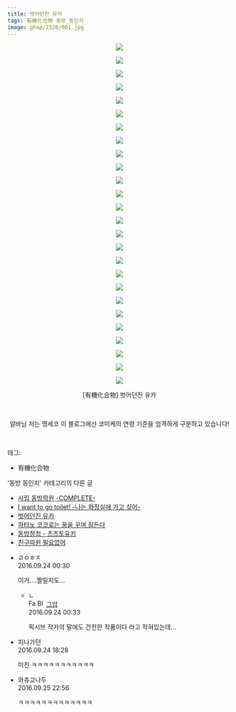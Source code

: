 ```yaml
---
title: 벗어던진 유카
tags: 有機化合物 동방_동인지
image: ghap/2320/001.jpg
---
```

<div class="article">
<p style="text-align: center; clear: none; float: none;"><img src="{{ site.nasurl }}/ghap/2320/001.jpg"/></p>
<p style="text-align: center; clear: none; float: none;"><img src="{{ site.nasurl }}/ghap/2320/002.jpg"/></p>
<p style="text-align: center; clear: none; float: none;"><img src="{{ site.nasurl }}/ghap/2320/003.jpg"/></p>
<p style="text-align: center; clear: none; float: none;"><img src="{{ site.nasurl }}/ghap/2320/004.jpg"/></p>
<p style="text-align: center; clear: none; float: none;"><img src="{{ site.nasurl }}/ghap/2320/005.jpg"/></p>
<p style="text-align: center; clear: none; float: none;"><img src="{{ site.nasurl }}/ghap/2320/006.jpg"/></p>
<p style="text-align: center; clear: none; float: none;"><img src="{{ site.nasurl }}/ghap/2320/007.jpg"/></p>
<p style="text-align: center; clear: none; float: none;"><img src="{{ site.nasurl }}/ghap/2320/008.jpg"/></p>
<p style="text-align: center; clear: none; float: none;"><img src="{{ site.nasurl }}/ghap/2320/009.jpg"/></p>
<p style="text-align: center; clear: none; float: none;"><img src="{{ site.nasurl }}/ghap/2320/010.jpg"/></p>
<p style="text-align: center; clear: none; float: none;"><img src="{{ site.nasurl }}/ghap/2320/011.jpg"/></p>
<p style="text-align: center; clear: none; float: none;"><img src="{{ site.nasurl }}/ghap/2320/012.jpg"/></p>
<p style="text-align: center; clear: none; float: none;"><img src="{{ site.nasurl }}/ghap/2320/013.jpg"/></p>
<p style="text-align: center; clear: none; float: none;"><img src="{{ site.nasurl }}/ghap/2320/014.jpg"/></p>
<p style="text-align: center; clear: none; float: none;"><img src="{{ site.nasurl }}/ghap/2320/015.jpg"/></p>
<p style="text-align: center; clear: none; float: none;"><img src="{{ site.nasurl }}/ghap/2320/016.jpg"/></p>
<p style="text-align: center; clear: none; float: none;"><img src="{{ site.nasurl }}/ghap/2320/017.jpg"/></p>
<p style="text-align: center; clear: none; float: none;"><img src="{{ site.nasurl }}/ghap/2320/018.jpg"/></p>
<p style="text-align: center; clear: none; float: none;"><img src="{{ site.nasurl }}/ghap/2320/019.jpg"/></p>
<p style="text-align: center; clear: none; float: none;"><img src="{{ site.nasurl }}/ghap/2320/020.jpg"/></p>
<p style="text-align: center; clear: none; float: none;"><img src="{{ site.nasurl }}/ghap/2320/021.jpg"/></p>
<p style="text-align: center; clear: none; float: none;"><img src="{{ site.nasurl }}/ghap/2320/022.jpg"/></p>
<p style="text-align: center; clear: none; float: none;"><img src="{{ site.nasurl }}/ghap/2320/023.jpg"/></p>
<p style="text-align: center; clear: none; float: none;"><img src="{{ site.nasurl }}/ghap/2320/024.jpg"/></p>
<p style="text-align: center; clear: none; float: none;"><img src="{{ site.nasurl }}/ghap/2320/025.jpg"/></p>
<p style="text-align: center; clear: none; float: none;"><img src="{{ site.nasurl }}/ghap/2320/026.jpg"/></p>
<p style="text-align: center; clear: none; float: none;">[有機化合物] 벗어던진 유카</p>
<p style="text-align: center; clear: none; float: none;"><br/></p>
<p style="text-align: center; clear: none; float: none;">알바님 저는 맹세코 이 블로그에선 코미케의 연령 기준을 엄격하게 구분하고 있습니다!</p>
<p><br/></p>
</div><div class="tagTrail">
<p>태그: </p>
<ul>
<li>有機化合物</li>
</ul>
</div><div class="another">
<p>'동방 동인지' 카테고리의 다른 글</p>
<ul>
<li><a href="/2016-09-24-ghap_2322">사립 동방학원 -COMPLETE-</a></li>
<li><a href="/2016-09-24-ghap_2321">I want to go toilet! -나는 화장실에 가고 싶어-</a></li>
<li><a href="/2016-09-24-ghap_2320">벗어던진 유카</a></li>
<li><a href="/2016-09-23-ghap_2317">하타노 코코로는 꿈을 꾸며 잠든다</a></li>
<li><a href="/2016-09-23-ghap_2315">동방청첩 - 츠츠토유키</a></li>
<li><a href="/2016-09-23-ghap_2313">친구따윈 필요없어</a></li>
</ul>
</div><div class="cb_module cb_fluid">
<div class="cb_wrt cb_profile">
<div class="comment">
<ul>
<li class="cb_thumb_off" id="comment14812446">
<div class="cb_comment_area">
<div class="cb_info_area">
<div class="cb_section">
<span class="cb_nick_name">ㄹㅇㅎㅈ</span>
</div>
<div class="cb_section">
<span class="cb_date">2016.09.24 00:30 </span>
</div>
</div>
<div class="cb_dsc_comment">
<p class="cb_dsc">
											이거....짤릴지도...
										</p>
</div>
<ul>
<li class="cb_thumb_off" id="comment14812447">
<span class="cb_bu_subnode">ㄴ</span>
<div class="cb_comment_area">
<div class="cb_info_area">
<div class="cb_section">
<span class="cb_nick_name"><img alt="Favicon of https://ghaptouhou.tistory.com" height="16" onerror="this.onerror=null;this.parentNode.removeChild(this)" src="https://ghaptouhou.tistory.com/favicon.ico" width="16"/> <img alt="BlogIcon" height="16" onerror="this.parentNode.removeChild(this)" src="https://ghaptouhou.tistory.com/index.gif" width="16"/> <a href="https://ghaptouhou.tistory.com" onclick="return openLinkInNewWindow(this)"> 그압</a><span class="tistoryProfileLayerTrigger" onclick='TistoryProfile.show(event, this, {"title":"\uc800\uae30 \uc774\uac70 \ub098\uc911\uc5d0 \uc218\uc815 \uac00\ub2a5\ud558\ub098\uc694","url":"https:\/\/ghap.tistory.com","nickname":"\uadf8\uc555","items":[]}); return false;'></span></span>
</div>
<div class="cb_section">
<span class="cb_date">2016.09.24 00:33 </span>
</div>
</div>
<div class="cb_dsc_comment">
<p class="cb_dsc">
																픽시브 작가의 말에도 건전한 작품이다 라고 적혀있는데...
															</p>
</div>
</div>
</li>
</ul>
</div></li>
<li class="cb_thumb_off" id="comment14812933">
<div class="cb_comment_area">
<div class="cb_info_area">
<div class="cb_section">
<span class="cb_nick_name">지나가던</span>
</div>
<div class="cb_section">
<span class="cb_date">2016.09.24 18:28 </span>
</div>
</div>
<div class="cb_dsc_comment">
<p class="cb_dsc">
											미친 ㅋㅋㅋㅋㅋㅋㅋㅋㅋㅋㅋ
										</p>
</div>
</div></li>
<li class="cb_thumb_off" id="comment14813808">
<div class="cb_comment_area">
<div class="cb_info_area">
<div class="cb_section">
<span class="cb_nick_name">와츄고나두</span>
</div>
<div class="cb_section">
<span class="cb_date">2016.09.25 22:56 </span>
</div>
</div>
<div class="cb_dsc_comment">
<p class="cb_dsc">
											ㅋㅋㅋㅋㅋㅋㅋㅋㅋㅋㅋㅋㅋ
										</p>
</div>
</div></li>
</ul>
</div>
</div><!-- commentList close -->
</div>